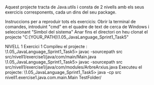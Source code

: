 Aquest projecte tracta de Java.utils i consta de 2 nivells amb els seus exercicis corresponents, cada un dins del seu package.

Instruccions per a reproduir tots els exercicis:
Obrir la terminal de comandes, introduint "cmd" en el quadre de text de cerca de Windows i seleccionant "Simbol del sistema"
Anar fins el directori on heu clonat el projecte "C:\[YOUR_PATH]\1.05_JavaLanguage_Sprint1_Task5"

NIVELL 1
Exercici 1
Compileu el projecte : 
\1.05_JavaLanguage_Sprint1_Task5> javac -sourcepath src src/nivell1/exercise1/java/com/main/Main.java
\1.05_JavaLanguage_Sprint1_Task5> javac -sourcepath src src/nivell1/exercise1/java/com/modules/ArbreArxius.java
Executeu el projecte:
\1.05_JavaLanguage_Sprint1_Task5> java -cp src nivell1.exercise1.java.com.main.Main TestFolder/

